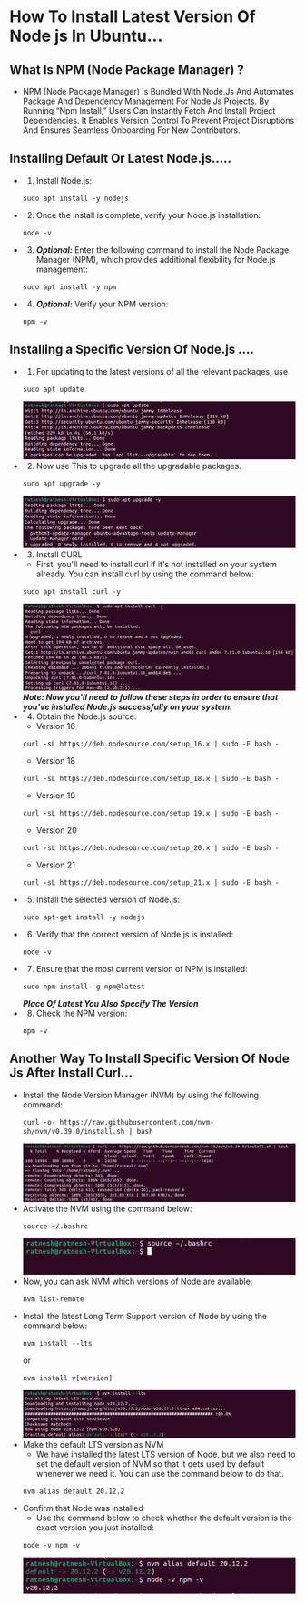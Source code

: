 # How To Install Latest Version Of Node js In Ubuntu...
## What Is NPM (Node Package Manager) ?
- NPM (Node Package Manager) Is Bundled With Node.Js And Automates Package And Dependency Management For Node.Js Projects. By Running “Npm Install,” Users Can Instantly Fetch And Install Project Dependencies. It Enables Version Control To Prevent Project Disruptions And Ensures Seamless Onboarding For New Contributors.

## Installing Default Or Latest Node.js.....
- 1. Install Node.js:
    ```
    sudo apt install -y nodejs
    ```
- 2. Once the install is complete, verify your Node.js installation:
    ```
    node -v
    ```
- 3. ***Optional:*** Enter the following command to install the Node Package Manager (NPM), which provides additional flexibility for Node.js management:
    ```
    sudo apt install -y npm
    ```
- 4. ***Optional:*** Verify your NPM version:
    ```
    npm -v
    ```


## Installing a Specific Version Of Node.js ....
- 1. For updating to the latest versions of all the relevant packages, use
    ```
    sudo apt update
    ```
    ![Image](<src/Screenshot from 2024-04-17 16-40-33.png>)
- 2. Now use This to upgrade all the upgradable packages.
    ```
    sudo apt upgrade -y
    ```
    ![Image](<src/Screenshot from 2024-04-17 16-41-10.png>)
- 3. Install CURL
    - First, you'll need to install curl if it's not installed on your system already. You can install curl by using the command below:
    ```
    sudo apt install curl -y
    ```
    ![Image](<src/Screenshot from 2024-04-17 16-41-25.png>)
***Note: Now you'll need to follow these steps in order to ensure that you've installed Node.js successfully on your system.***
- 4. Obtain the Node.js source:
    - Version 16
    ```
    curl -sL https://deb.nodesource.com/setup_16.x | sudo -E bash -
    ```
    - Version 18
    ```
    curl -sL https://deb.nodesource.com/setup_18.x | sudo -E bash -
    ```
    - Version 19
    ```
    curl -sL https://deb.nodesource.com/setup_19.x | sudo -E bash -
    ```
    - Version 20
    ```
    curl -sL https://deb.nodesource.com/setup_20.x | sudo -E bash -
    ```
    - Version 21
    ```
    curl -sL https://deb.nodesource.com/setup_21.x | sudo -E bash -
    ```
- 5. Install the selected version of Node.js:
    ```
    sudo apt-get install -y nodejs
    ```
- 6. Verify that the correct version of Node.js is installed:
    ```
    node -v
    ```
- 7. Ensure that the most current version of NPM is installed:
    ```
    sudo npm install -g npm@latest
    ```
    ***Place Of Latest You Also Specify The Version***
- 8. Check the NPM version:
    ```
    npm -v
    ```

## Another Way To Install Specific Version Of Node Js After Install Curl...
- Install the Node Version Manager (NVM) by using the following command:
    ```
    curl -o- https://raw.githubusercontent.com/nvm-sh/nvm/v0.39.0/install.sh | bash
    ```
    ![Image](<src/Screenshot from 2024-04-17 16-41-37.png>)
- Activate the NVM using the command below:
    ```
    source ~/.bashrc
    ```
    ![Image](<src/Screenshot from 2024-04-17 16-45-36.png>)
- Now, you can ask NVM which versions of Node are available:
    ```
    nvm list-remote
    ```
- Install the latest Long Term Support version of Node by using the command below:
    ```
    nvm install --lts
    ```
    or
    ```
    nvm install v[version]
    ```
    ![Image](<src/Screenshot from 2024-04-17 16-42-22.png>)
- Make the default LTS version as NVM
    - We have installed the latest LTS version of Node, but we also need to set the default version of NVM so that it gets used by default whenever we need it. You can use the command below to do that. 
    ```
    nvm alias default 20.12.2
    ```
- Confirm that Node was installed
    - Use the command below to check whether the default version is the exact version you just installed:
    ```
    node -v npm -v
    ```
    ![Image](<src/Screenshot from 2024-04-17 16-42-41.png>)

